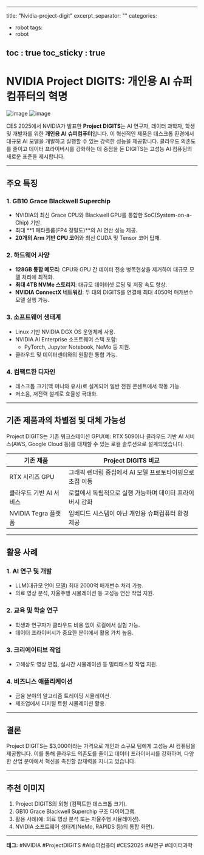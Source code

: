 
---
title: "Nvidia-project-digit"
excerpt_separator: "<!--more-->"
categories:
  - robot
tags:
  - robot

toc : true
toc_sticky : true
---

# NVIDIA Project DIGITS: 개인용 AI 슈퍼컴퓨터의 혁명
![image](https://github.com/user-attachments/assets/1acd72f7-dcfc-42cd-adb6-a44596ffb801)
![image](https://github.com/user-attachments/assets/284f8bbe-11b1-4acc-af5c-6e1782cc4ece)

CES 2025에서 NVIDIA가 발표한 **Project DIGITS**는 AI 연구자, 데이터 과학자, 학생 및 개발자를 위한 **개인용 AI 슈퍼컴퓨터**입니다. 이 혁신적인 제품은 데스크톱 환경에서 대규모 AI 모델을 개발하고 실행할 수 있는 강력한 성능을 제공합니다. 클라우드 의존도를 줄이고 데이터 프라이버시를 강화하는 데 중점을 둔 DIGITS는 고성능 AI 컴퓨팅의 새로운 표준을 제시합니다.

---

## 주요 특징

### **1. GB10 Grace Blackwell Superchip**
- NVIDIA의 최신 Grace CPU와 Blackwell GPU를 통합한 SoC(System-on-a-Chip) 기반.
- 최대 **1 페타플롭(FP4 정밀도)**의 AI 연산 성능 제공.
- **20개의 Arm 기반 CPU 코어**와 최신 CUDA 및 Tensor 코어 탑재.

### **2. 하드웨어 사양**
- **128GB 통합 메모리**: CPU와 GPU 간 데이터 전송 병목현상을 제거하여 대규모 모델 처리에 최적화.
- **최대 4TB NVMe 스토리지**: 대규모 데이터셋 로딩 및 저장 속도 향상.
- **NVIDIA ConnectX 네트워킹**: 두 대의 DIGITS를 연결해 최대 4050억 매개변수 모델 실행 가능.

### **3. 소프트웨어 생태계**
- Linux 기반 NVIDIA DGX OS 운영체제 사용.
- NVIDIA AI Enterprise 소프트웨어 스택 포함:
  - PyTorch, Jupyter Notebook, NeMo 등 지원.
- 클라우드 및 데이터센터와의 원활한 통합 가능.

### **4. 컴팩트한 디자인**
- 데스크톱 크기(맥 미니와 유사)로 설계되어 일반 전원 콘센트에서 작동 가능.
- 저소음, 저전력 설계로 효율성 극대화.

---

## 기존 제품과의 차별점 및 대체 가능성

Project DIGITS는 기존 워크스테이션 GPU(예: RTX 5090)나 클라우드 기반 AI 서비스(AWS, Google Cloud 등)를 대체할 수 있는 로컬 솔루션으로 설계되었습니다.

| 기존 제품           | Project DIGITS 비교 |
|---------------------|---------------------|
| RTX 시리즈 GPU      | 그래픽 렌더링 중심에서 AI 모델 프로토타이핑으로 초점 이동 |
| 클라우드 기반 AI 서비스 | 로컬에서 독립적으로 실행 가능하며 데이터 프라이버시 강화 |
| NVIDIA Tegra 플랫폼 | 임베디드 시스템이 아닌 개인용 슈퍼컴퓨터 환경 제공 |

---

## 활용 사례

### **1. AI 연구 및 개발**
- LLM(대규모 언어 모델) 최대 2000억 매개변수 처리 가능.
- 의료 영상 분석, 자율주행 시뮬레이션 등 고성능 연산 작업 지원.

### **2. 교육 및 학술 연구**
- 학생과 연구자가 클라우드 비용 없이 로컬에서 실험 가능.
- 데이터 프라이버시가 중요한 분야에서 활용 가치 높음.

### **3. 크리에이티브 작업**
- 고해상도 영상 편집, 실시간 시뮬레이션 등 멀티태스킹 작업 지원.

### **4. 비즈니스 애플리케이션**
- 금융 분야의 알고리즘 트레이딩 시뮬레이션.
- 제조업에서 디지털 트윈 시뮬레이션 활용.

---

## 결론

Project DIGITS는 $3,000이라는 가격으로 개인과 소규모 팀에게 고성능 AI 컴퓨팅을 제공합니다. 이를 통해 클라우드 의존도를 줄이고 데이터 프라이버시를 강화하며, 다양한 산업 분야에서 혁신을 촉진할 잠재력을 지니고 있습니다.

---

## 추천 이미지
1. Project DIGITS의 외형 (컴팩트한 데스크톱 크기).
2. GB10 Grace Blackwell Superchip 구조 다이어그램.
3. 활용 사례(예: 의료 영상 분석 또는 자율주행 시뮬레이션).
4. NVIDIA 소프트웨어 생태계(NeMo, RAPIDS 등)의 통합 화면).

---

**태그:** #NVIDIA #ProjectDIGITS #AI슈퍼컴퓨터 #CES2025 #AI연구 #데이터과학
